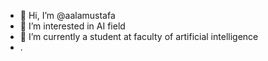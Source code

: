- 👋 Hi, I’m @aalamustafa
- 👀 I’m interested in AI field
- 🌱 I’m currently a student at faculty of artificial intelligence 
- .

<!---
aalamustafa/aalamustafa is a ✨ special ✨ repository because its `README.md` (this file) appears on your GitHub profile.
You can click the Preview link to take a look at your changes.
--->
